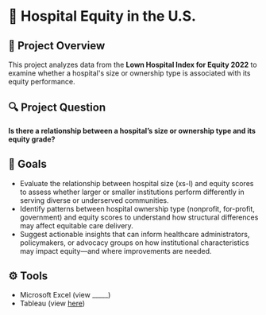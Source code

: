 # 🏥 Hospital Equity in the U.S.

## 📌 Project Overview
This project analyzes data from the **Lown Hospital Index for Equity 2022** to examine whether a hospital's size or ownership type is associated with its equity performance.

## 🔍 Project Question
**Is there a relationship between a hospital’s size or ownership type and its equity grade?**

## 🎯 Goals
- Evaluate the relationship between hospital size (xs-l) and equity scores to assess whether larger or smaller institutions perform differently in serving diverse or underserved communities.
- Identify patterns between hospital ownership type (nonprofit, for-profit, government) and equity scores to understand how structural differences may affect equitable care delivery.
- Suggest actionable insights that can inform healthcare administrators, policymakers, or advocacy groups on how institutional characteristics may impact equity—and where improvements are needed.

## ⚙️ Tools
- Microsoft Excel (view _____)
- Tableau (view [here](link-to-public-viz))
